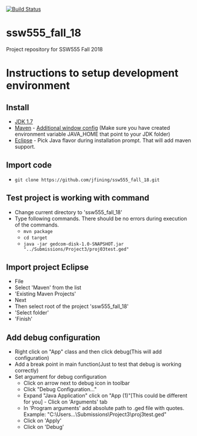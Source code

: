 [![Build Status](https://travis-ci.org/jfining/ssw555_fall_18.svg?branch=master)](https://travis-ci.org/jfining/ssw555_fall_18)

# ssw555_fall_18
Project repository for SSW555 Fall 2018


# Instructions to setup development environment

## Install
- [JDK 1.7](http://www.oracle.com/technetwork/java/javase/downloads/java-archive-downloads-javase7-521261.html)
- [Maven](https://maven.apache.org/download.cgi) - [Additional window config](https://maven.apache.org/install.html) (Make sure  you have created environment variable JAVA_HOME that point to your JDK folder)
- [Eclipse](https://www.eclipse.org/downloads/) - Pick Java flavor during installation prompt. That will add maven support.

## Import code
- ```git clone https://github.com/jfining/ssw555_fall_18.git```

## Test project is working with command
- Change current directory to 'ssw555_fall_18'
- Type following commands. There should be no errors during execution of the commands.
  - ```mvn package```
  - ```cd target```
  - ```java -jar gedcom-disk-1.0-SNAPSHOT.jar "../Submissions/Project3/proj03test.ged"```

## Import project Eclipse
- File
- Select 'Maven' from the list
- 'Existing Maven Projects'
- Next
- Then select root of the project 'ssw555_fall_18'
- 'Select folder'
- 'Finish'

## Add debug configuration
- Right click on "App" class and then click debug(This will add configuration)
- Add a break point in main function(Just to test that debug is working correctly)
- Set argument for debug configuration
  - Click on arrow next to debug icon in toolbar
  - Click "Debug Configuration..."
  - Expand "Java Application" click on "App (1)"[This could be different for you] - Click on 'Arguments' tab
  - In 'Program arguments' add absolute path to .ged file with quotes. Example: "C:\Users\...\Submissions\Project3\proj3test.ged"
  - Click on 'Apply'
  - Click on 'Debug'

